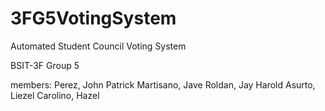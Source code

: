 # 3FG5VotingSystem
Automated Student Council Voting System

BSIT-3F Group 5

members:
Perez, John Patrick
Martisano, Jave
Roldan, Jay Harold
Asurto, Liezel
Carolino, Hazel

